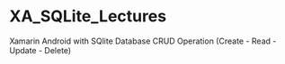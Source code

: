# XA_SQLite_Lectures
Xamarin Android with SQlite Database
CRUD Operation (Create - Read - Update - Delete)
